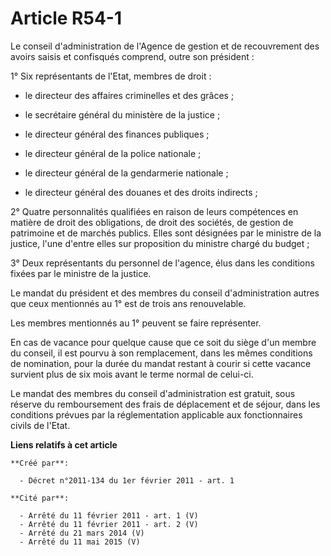 # Article R54-1

Le conseil d'administration de l'Agence de gestion et de recouvrement des avoirs saisis et confisqués comprend, outre son
président : 

1° Six représentants de l'Etat, membres de droit : 

- le directeur des affaires criminelles et des grâces ; 

- le secrétaire général du ministère de la justice ; 

- le directeur général des finances publiques ; 

- le directeur général de la police nationale ; 

- le directeur général de la gendarmerie nationale ; 

- le directeur général des douanes et des droits indirects ; 

2° Quatre personnalités qualifiées en raison de leurs compétences en matière de droit des obligations, de droit des sociétés,
de gestion de patrimoine et de marchés publics. Elles sont désignées par le ministre de la justice, l'une d'entre elles sur
proposition du ministre chargé du budget ; 

3° Deux représentants du personnel de l'agence, élus dans les conditions fixées par le ministre de la justice. 

Le mandat du président et des membres du conseil d'administration autres que ceux mentionnés au 1° est de trois ans
renouvelable. 

Les membres mentionnés au 1° peuvent se faire représenter. 

En cas de vacance pour quelque cause que ce soit du siège d'un membre du conseil, il est pourvu à son remplacement, dans les
mêmes conditions de nomination, pour la durée du mandat restant à courir si cette vacance survient plus de six mois avant le
terme normal de celui-ci. 

Le mandat des membres du conseil d'administration est gratuit, sous réserve du remboursement des frais de déplacement et de
séjour, dans les conditions prévues par la réglementation applicable aux fonctionnaires civils de l'Etat.

**Liens relatifs à cet article**

	**Créé par**:

	  - Décret n°2011-134 du 1er février 2011 - art. 1

	**Cité par**:

	  - Arrêté du 11 février 2011 - art. 1 (V)
	  - Arrêté du 11 février 2011 - art. 2 (V)
	  - Arrêté du 21 mars 2014 (V)
	  - Arrêté du 11 mai 2015 (V)
